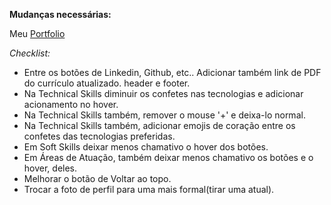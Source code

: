 **Mudanças necessárias:**

Meu [Portfolio](https://lucasact4.github.io/)

*Checklist:*
- Entre os botões de Linkedin, Github, etc.. Adicionar também link de PDF do currículo atualizado. header e footer.
- Na Technical Skills diminuir os confetes nas tecnologias e adicionar acionamento no hover.
- Na Technical Skills também, remover o mouse '+' e deixa-lo normal.
- Na Technical Skills também, adicionar emojis de coração entre os confetes das tecnologias preferidas.
- Em Soft Skills deixar menos chamativo o hover dos botões.
- Em Áreas de Atuação, também deixar menos chamativo os botões e o hover, deles.
- Melhorar o botão de Voltar ao topo.
- Trocar a foto de perfil para uma mais formal(tirar uma atual).